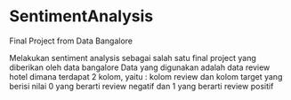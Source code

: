 # SentimentAnalysis
Final Project from Data Bangalore 

Melakukan sentiment analysis sebagai salah satu final project yang diberikan oleh data bangalore
Data yang digunakan adalah data review hotel dimana terdapat 2 kolom, yaitu :
  kolom review dan kolom target yang berisi nilai 0 yang berarti review negatif dan 1 yang berarti review positif
